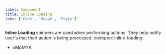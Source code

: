 ```yaml
---
label: Component
title: Inline Loading
tabs: ['Code', 'Usage', 'Style']
---
```


<page-intro>**Inline Loading** spinners are used when performing actions. They help notify user's that their action is being processed.</page-intro>
codepen:
  inline-loading:
  - oMpMYK
